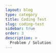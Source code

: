 ```yaml
---
layout: blog
type: category
title: Coding Test
slug: coding-test
sidebar: true
order: 3
description: >
  Problem / Solution
---
```

